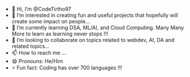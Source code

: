 - 👋 Hi, I’m @CodeTirtho97
- 👀 I’m interested in creating fun and useful projects that hopefully will create some impact on people...
- 🌱 I’m currently learning DSA, ML/AI, and Cloud Computing. Many Many More to learn as learning never stops !!!
- 💞️ I’m looking to collaborate on topics related to webdev, AI, DA and related topics...
- 📫 How to reach me ...
- 😄 Pronouns: He/Him
- ⚡ Fun fact: Coding has over 700 languages !!!

<!---
CodeTirtho97/CodeTirtho97 is a ✨ special ✨ repository because its `README.md` (this file) appears on your GitHub profile.
You can click the Preview link to take a look at your changes.
--->
